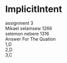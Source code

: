 # ImplicitIntent
assignment 3 <br>
Mikael selamsew 1266 <br>
selemon nebere 1316<br>
Answer For The Quation<br>
1,D<br>
2,D<br>
3,C<br>

